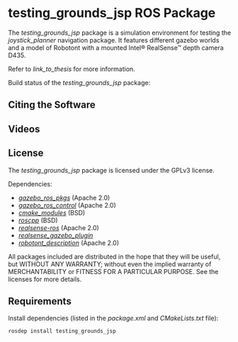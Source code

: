 testing_grounds_jsp ROS Package
=============================

The *testing_grounds_jsp* package is a simulation environment for testing the *joystick_planner* navigation package. It features different gazebo worlds and a model of Robotont with a mounted Intel® RealSense™ depth camera D435.

Refer to *link_to_thesis* for more information.

Build status of the *testing_grounds_jsp* package:



## Citing the Software

## Videos

## License

The *testing_grounds_jsp* package is licensed under the GPLv3 license.

Dependencies:
* <a href="http://wiki.ros.org/gazebo_ros_pkgs">*gazebo_ros_pkgs*</a> (Apache 2.0)
* <a href="http://wiki.ros.org/gazebo_ros_control">*gazebo_ros_control*</a> (Apache 2.0)
* <a href="http://wiki.ros.org/cmake_modules">*cmake_modules*</a> (BSD)
* <a href="http://wiki.ros.org/roscpp">*roscpp*</a> (BSD)
* <a href="https://github.com/IntelRealSense/realsense-ros">*realsense-ros*</a> (Apache 2.0)
* <a href="https://github.com/pal-robotics/realsense_gazebo_plugin">*realsense_gazebo_plugin*</a>
* <a href="https://github.com/robotont/robotont_description">*robotont_description*</a> (Apache 2.0)

All packages included are distributed in the hope that they will be useful, but WITHOUT ANY WARRANTY; without even the implied warranty of MERCHANTABILITY or FITNESS FOR A PARTICULAR PURPOSE. See the licenses for more details.

## Requirements

Install dependencies (listed in the *package.xml* and *CMakeLists.txt* file):

    rosdep install testing_grounds_jsp
